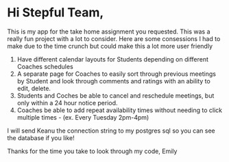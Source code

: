 <h1>Hi Stepful Team,</h1>

This is my app for the take home assignment you requested. This was a really fun project with a lot to consider.
Here are some consessions I had to make due to the time crunch but could make this a lot more user friendly 

1. Have different calendar layouts for Students depending on different Coaches schedules
2. A separate page for Coaches to easily sort through previous meetings by Student and look through comments and ratings with an ability to edit, delete.
3. Students and Coches be able to cancel and reschedule meetings, but only within a 24 hour notice period.
4. Coaches be able to add repeat availability times without needing to click multiple times - (ex. Every Tuesday 2pm-4pm)

I will send Keanu the connection string to my postgres sql so you can see the database if you like!

Thanks for the time you take to look through my code,
Emily
